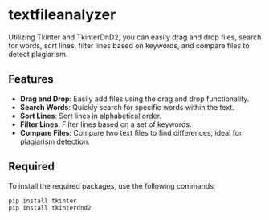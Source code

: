# textfileanalyzer
Utilizing Tkinter and TkinterDnD2, you can easily drag and drop files, search for words, sort lines, filter lines based on keywords, and compare files to detect plagiarism.

## Features
- **Drag and Drop**: Easily add files using the drag and drop functionality.
- **Search Words**: Quickly search for specific words within the text.
- **Sort Lines**: Sort lines in alphabetical order.
- **Filter Lines**: Filter lines based on a set of keywords.
- **Compare Files**: Compare two text files to find differences, ideal for plagiarism detection.

## Required
To install the required packages, use the following commands:

```bash
pip install tkinter
pip install tkinterdnd2
```
